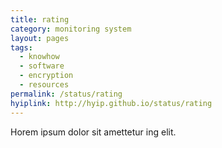 ```yaml
---
title: rating
category: monitoring system
layout: pages
tags:
  - knowhow
  - software
  - encryption
  - resources
permalink: /status/rating
hyiplink: http://hyip.github.io/status/rating
---
```

Horem ipsum dolor sit amettetur ing elit. 
